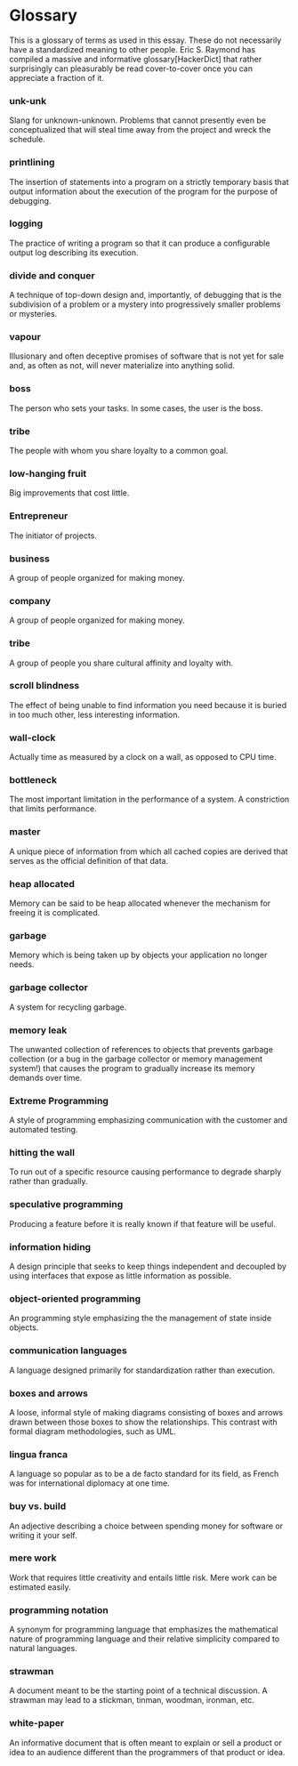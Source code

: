 # Glossary
[//]: # (Version:1.0.0)
This is a glossary of terms as used in this essay. These do not necessarily have a standardized meaning to other people. Eric S. Raymond has compiled a massive and informative glossary[HackerDict] that rather surprisingly can pleasurably be read cover-to-cover once you can appreciate a fraction of it.

### unk-unk

Slang for unknown-unknown. Problems that cannot presently even be conceptualized that will steal time away from the project and wreck the schedule.

### printlining

The insertion of statements into a program on a strictly temporary basis that output information about the execution of the program for the purpose of debugging.

### logging

The practice of writing a program so that it can produce a configurable output log describing its execution.

### divide and conquer

A technique of top-down design and, importantly, of debugging that is the subdivision of a problem or a mystery into progressively smaller problems or mysteries.

### vapour

Illusionary and often deceptive promises of software that is not yet for sale and, as often as not, will never materialize into anything solid.

### boss

The person who sets your tasks. In some cases, the user is the boss.

### tribe

The people with whom you share loyalty to a common goal.

### low-hanging fruit

Big improvements that cost little.

### Entrepreneur

The initiator of projects.

### business

A group of people organized for making money.

### company

A group of people organized for making money.

### tribe

A group of people you share cultural affinity and loyalty with.

### scroll blindness

The effect of being unable to find information you need because it is buried in too much other, less interesting information.

### wall-clock

Actually time as measured by a clock on a wall, as opposed to CPU time.

### bottleneck

The most important limitation in the performance of a system. A constriction that limits performance.

### master

A unique piece of information from which all cached copies are derived that serves as the official definition of that data.

### heap allocated

Memory can be said to be heap allocated whenever the mechanism for freeing it is complicated.

### garbage

Memory which is being taken up by objects your application no longer needs.

### garbage collector

A system for recycling garbage.

### memory leak

The unwanted collection of references to objects that prevents garbage collection (or a bug in the garbage collector or memory management system!) that causes the program to gradually increase its memory demands over time.

### Extreme Programming

A style of programming emphasizing communication with the customer and automated testing.

### hitting the wall

To run out of a specific resource causing performance to degrade sharply rather than gradually.

### speculative programming

Producing a feature before it is really known if that feature will be useful.

### information hiding

A design principle that seeks to keep things independent and decoupled by using interfaces that expose as little information as possible.

### object-oriented programming

An programming style emphasizing the the management of state inside objects.

### communication languages

A language designed primarily for standardization rather than execution.

### boxes and arrows

A loose, informal style of making diagrams consisting of boxes and arrows drawn between those boxes to show the relationships. This contrast with formal diagram methodologies, such as UML.

### lingua franca

A language so popular as to be a de facto standard for its field, as French was for international diplomacy at one time.

### buy vs. build

An adjective describing a choice between spending money for software or writing it your self.

### mere work

Work that requires little creativity and entails little risk. Mere work can be estimated easily.

### programming notation

A synonym for programming language that emphasizes the mathematical nature of programming language and their relative simplicity compared to natural languages.

### strawman

A document meant to be the starting point of a technical discussion. A strawman may lead to a stickman, tinman, woodman, ironman, etc.

### white-paper

An informative document that is often meant to explain or sell a product or idea to an audience different than the programmers of that product or idea.
